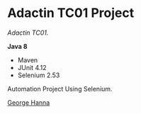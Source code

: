 # Adactin TC01 Project

*Adactin TC01.*

**Java 8**

* Maven
* JUnit 4.12
* Selenium 2.53

Automation Project Using Selenium.

[George Hanna](https://github.com/georgehanna823)
